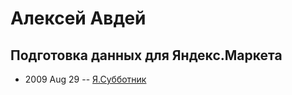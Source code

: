 # Алексей Авдей

## Подготовка данных для Яндекс.Маркета 
- 2009 Aug 29 -- [Я.Субботник](https://events.yandex.ru/lib/talks/748/)    
